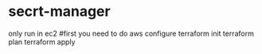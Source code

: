 # secrt-manager
only run in ec2
#first you need to do aws configure 
terraform init
terraform plan
terraform apply
